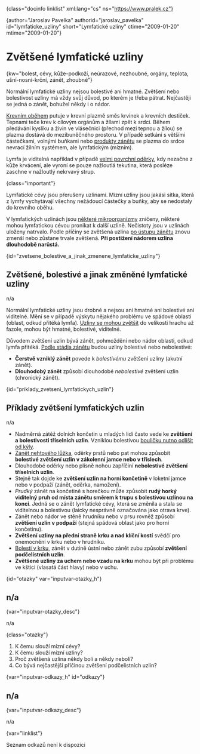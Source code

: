 
{class="docinfo linklist" xml:lang="cs" ns="https://www.pralek.cz"}

{author="Jaroslav Pavelka" authorid="jaroslav\_pavelka" id="lymfaticke\_uzliny" short="Lymfatické uzliny" ctime="2009-01-20" mtime="2009-01-20"}

# Zvětšené lymfatické uzliny

{kw="bolest, cévy, kůže-podkoží, neúrazové, nezhoubné, orgány, teplota, ušní-nosní-krční, zánět, zhoubné"}

Normální lymfatické uzliny nejsou bolestivé ani hmatné. Zvětšení nebo bolestivost uzliny má vždy svůj důvod, po kterém je třeba pátrat. Nejčastěji se jedná o zánět, bohužel někdy i o nádor.

[Krevním oběhem][1] putuje v krevní plazmě směs krvinek a krevních destiček. Tepnami teče krev k cílovým orgánům a žílami zpět k srdci. Během předávání kyslíku a živin ve vlásečnici (přechod mezi tepnou a žílou) se plazma dostává do mezibuněčného prostoru. V případě setkání s většími částečkami, volnými buňkami nebo [produkty zánětu][2] se plazma do srdce nevrací žilním systémem, ale lymfatickým (mízním).

Lymfa je viditelná například v případě [velmi povrchní oděrky][3], kdy nezačne z kůže krvácení, ale vyroní se pouze nažloutlá tekutina, která posléze zaschne v nažloutlý nekrvavý strup.

{class="important"}

Lymfatické cévy jsou přerušeny uzlinami. Mízní uzliny jsou jakási sítka, která z lymfy vychytávají všechny nežádoucí částečky a buňky, aby se nedostaly do krevního oběhu.

V lymfatických uzlinách jsou [některé mikroorganizmy][4] zničeny, některé mohou lymfatickou cévou pronikat k další uzlině. Nečistoty jsou v uzlinách uloženy natrvalo. Podle příčiny se zvětšená uzlina [po ústupu zánětu][5] znovu zmenší nebo zůstane trvale zvětšená. **Při postižení nádorem uzlina dlouhodobě narůstá.**

{id="zvetsene\_bolestive\_a\_jinak\_zmenene\_lymfaticke\_uzliny"}

## Zvětšené, bolestivé a jinak změněné lymfatické uzliny

n/a

Normální lymfatické uzliny jsou drobné a nejsou ani hmatné ani bolestivé ani viditelné. Mění se v případě výskytu nějakého problému ve spádové oblasti (oblast, odkud přitéká lymfa). [Uzliny se mohou zvětšit][6] do velikosti hrachu až fazole, mohou být hmatné, bolestivé, viditelné.

Důvodem zvětšení uzlin bývá zánět, pohmoždění nebo nádor oblasti, odkud lymfa přitéká. [Podle stádia zánětu][7] budou uzliny bolestivé nebo nebolestivé:

  * **Čerstvě vzniklý zánět** povede k _bolestivému_ zvětšení uzliny (akutní zánět).
  * **Dlouhodobý zánět** způsobí dlouhodobé _nebolestivé_ zvětšení uzlin (chronický zánět).

{id="priklady\_zvetseni\_lymfatickych_uzlin"}

## Příklady zvětšení lymfatických uzlin

n/a

  * Nadměrná zátěž dolních končetin u mladých lidí často vede ke **zvětšení a bolestivosti tříselních uzlin**. Vzniklou bolestivou [bouličku nutno odlišit od kýly][8].
  * [Zánět nehtového lůžka][9], oděrky prstů nebo pat mohou způsobit **bolestivé zvětšení uzlin v zákolenní jamce nebo v tříslech**.
  * Dlouhodobé oděrky nebo plísně nohou zapříčiní **nebolestivé zvětšení tříselních uzlin**.
  * Stejně tak dojde ke **zvětšení uzlin na horní končetině** v loketní jamce nebo v podpaží (zánět, oděrka, namožení).
  * _Prudký_ zánět na končetině s horečkou může způsobit **rudý horký viditelný pruh od místa zánětu směrem k trupu s bolestivou uzlinou na konci**. Jedná se o zánět lymfatické cévy, která se změnila a stala se viditelnou a bolestivou (laicky nesprávně označována jako otrava krve).
  * Zánět nebo nádor ve stěně hrudníku nebo v prsu rovněž způsobí **zvětšení uzlin v podpaží** (stejná spádová oblast jako pro horní končetinu).
  * **Zvětšení uzliny na přední straně krku a nad klíční kostí** svědčí pro onemocnění v krku nebo v hrudníku.
  * [Bolesti v krku][2], zánět v dutině ústní nebo zánět zubu způsobí **zvětšení podčelistních uzlin**.
  * **Zvětšené uzliny za uchem nebo vzadu na krku** mohou být při problému ve kštici (vlasatá část hlavy) nebo v uchu.

{id="otazky" var="inputvar-otazky_h"}

## n/a

{var="inputvar-otazky_desc"}

n/a

{class="otazky"}

  1. K čemu slouží mízní cévy?
  2. K čemu slouží mízní uzliny?
  3. Proč zvětšená uzlina někdy bolí a někdy nebolí?
  4. Co bývá nejčastější příčinou zvětšení podčelistních uzlin?

{var="inputvar-odkazy_h" id="odkazy"}

## n/a

{var="inputvar-odkazy_desc"}

n/a

{var="linklist"}

Seznam odkazů není k dispozici

 [1]: krevni_tlak
 [2]: bolest_v_krku_angina
 [3]: odreniny_neboli_oderky
 [4]: mikroorganizmy
 [5]: zanet
 [6]: mytus_o_rakovine
 [7]: lecba_zanetu
 [8]: kyla
 [9]: zarustajici_nehty

